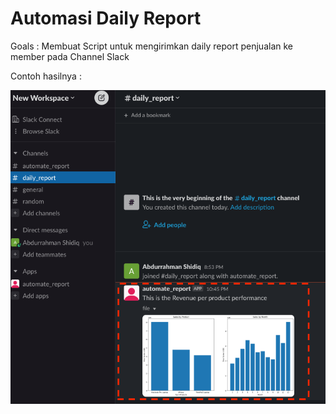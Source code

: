 # Automasi Daily Report 


Goals : Membuat Script untuk mengirimkan daily report penjualan ke member pada Channel Slack



Contoh hasilnya : 


![hasil report](https://raw.githubusercontent.com/abdurrahmanshidiq/slack_report_automation/master/img/Screen%20Shot%202023-01-08%20at%2022.52.17.png "hasil report")<br>


